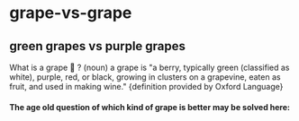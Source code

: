 # grape-vs-grape
## green grapes vs purple grapes
What is a grape 🍇 ? (noun) a grape is "a berry, typically green (classified as white), purple, red, or black, growing in clusters on a grapevine, eaten as fruit, and used in making wine." {definition provided by Oxford Language}
#### The age old question of which kind of grape is better may be solved **here**:
